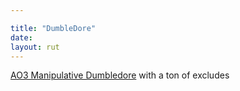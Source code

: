 ```yaml
---

title: "DumbleDore"
date: 
layout: rut
---
```


[AO3 Manipulative Dumbledore](
https://archiveofourown.org/tags/Manipulative%20Albus%20Dumbledore/works?commit=Sort+and+Filter&exclude_work_search%5Bfandom_ids%5D%5B%5D=545433&exclude_work_search%5Bfandom_ids%5D%5B%5D=658827&exclude_work_search%5Bfandom_ids%5D%5B%5D=725640&exclude_work_search%5Bfandom_ids%5D%5B%5D=801274&exclude_work_search%5Bfandom_ids%5D%5B%5D=71566537&exclude_work_search%5Brelationship_ids%5D%5B%5D=99&exclude_work_search%5Brelationship_ids%5D%5B%5D=278&exclude_work_search%5Brelationship_ids%5D%5B%5D=1600&exclude_work_search%5Brelationship_ids%5D%5B%5D=2390&exclude_work_search%5Brelationship_ids%5D%5B%5D=6642&exclude_work_search%5Brelationship_ids%5D%5B%5D=7181&exclude_work_search%5Brelationship_ids%5D%5B%5D=9510&exclude_work_search%5Brelationship_ids%5D%5B%5D=10760&exclude_work_search%5Brelationship_ids%5D%5B%5D=15401&exclude_work_search%5Brelationship_ids%5D%5B%5D=18224&exclude_work_search%5Brelationship_ids%5D%5B%5D=20133&exclude_work_search%5Brelationship_ids%5D%5B%5D=20822&exclude_work_search%5Brelationship_ids%5D%5B%5D=80102&exclude_work_search%5Brelationship_ids%5D%5B%5D=87692&exclude_work_search%5Brelationship_ids%5D%5B%5D=88105&exclude_work_search%5Brelationship_ids%5D%5B%5D=98031&exclude_work_search%5Brelationship_ids%5D%5B%5D=106227&exclude_work_search%5Brelationship_ids%5D%5B%5D=107187&exclude_work_search%5Brelationship_ids%5D%5B%5D=928562&exclude_work_search%5Brelationship_ids%5D%5B%5D=4881226&exclude_work_search%5Brelationship_ids%5D%5B%5D=7322750&exclude_work_search%5Brelationship_ids%5D%5B%5D=12699454&exclude_work_search%5Brelationship_ids%5D%5B%5D=13798580&include_work_search%5Bcharacter_ids%5D%5B%5D=1803&page=1&work_search%5Bcomplete%5D=&work_search%5Bcrossover%5D=&work_search%5Bdate_from%5D=&work_search%5Bdate_to%5D=&work_search%5Bexcluded_tag_names%5D=Female+Harry+Potter%2CTrans+Female+Harry+Potter%2CTrans+Male+Character%2CTrans+Character%2CTrans%2CSlash%2CPre-Slash%2CMale+Slash%2CGen+or+Pre-Slash%2CIncest%2CSibling+Incest%2CTwincest%2CHarry+Potter+Has+a+Twin%2CHarry+Potter+Has+a+Sibling%2CRed-Haired+Harry+Potter%2CGinny+Weasley+Bashing%2CJames+Potter+Bashing%2CGood+Tom+Riddle%2CGood+Voldemort+%28Harry+Potter%29%2CSane+Tom+Riddle%2CSane+Voldemort+%28Harry+Potter%29%2CGood+Severus+Snape%2CGood+Dursley+Family+%28Harry+Potter%29%2CGood+Vernon+Dursley%2CGood+Lucius+Malfoy%2CSeveritus+%7C+Severus+Snape+is+Harry+Potter%27s+Parent%2CNice+Severus+Snape%2CLily+Evans+Potter%2FSeverus+Snape%2CGood+Malfoy+Family+%28Harry+Potter%29%2CDraco+Malfoy%2FHarry+Potter%2CDraco+Malfoy%2FGinny+Weasley%2CHermione+Granger%2FRemus+Lupin%2CSirius+Black%2FHermione+Granger%2CHermione+Granger%2FBellatrix+Black+Lestrange%2CFleur+Delacour%2FHermione+Granger%2CFleur+Delacour%2FHarry+Potter%2CBellatrix+Black+Lestrange%2FHarry+Potter%2CHarry+Potter%2FNymphadora+Tonks%2CHarry+Potter%2FRon+Weasley%2CHarry+Potter%2FCharlie+Weasley%2CHarry+Potter%2FBill+Weasley%2CHarry+Potter%2FFred+Weasley%2FGeorge+Weasley%2CHarry+Potter%2FFred+Weasley%2CHarry+Potter%2FGeorge+Weasley%2CHermione+Granger%2FHarry+Potter%2FRon+Weasley%2CMpreg%2CImplied+Mpreg%2CPost+Mpreg%2CRegulus+Black%2FHermione+Granger%2CRegulus+Black%2FJames+Potter%2CRegulus+Black%2FLily+Evans+Potter%2CLGBTQ+Themes%2CLGBTQ+Character%2CCommunity%3A+lgbtfest%2CTheodore+Nott%2FHarry+Potter%2CDraco+Malfoy%2FReader%2CHarry+Potter%2FReader%2CGinny+Weasley%2FReader%2CHermione+Granger%2FReader%2CSeverus+Snape%2FReader%2CRemus+Lupin%2FReader%2CSirius+Black%2FReader%2CLucius+Malfoy%2FHarry+Potter%2CLucius+Malfoy%2FSeverus+Snape%2CLucius+Malfoy%2FHarry+Potter%2FSeverus+Snape%2CHermione+Granger%2FLucius+Malfoy%2FSeverus+Snape%2CLucius+Malfoy%2FReader%2CLucius+Malfoy%2FHarry+Potter%2FTom+Riddle%2FSeverus+Snape%2CDraco+Malfoy%2FLucius+Malfoy%2FHarry+Potter%2CLucius+Malfoy%2FVoldemort%2CLucius+Malfoy%2FGinny+Weasley%2CLucius+Malfoy%2FArthur+Weasley%2CLucius+Malfoy%2FJames+Potter&work_search%5Blanguage_id%5D=en&work_search%5Bother_tag_names%5D=&work_search%5Bquery%5D=&work_search%5Bsort_column%5D=revised_at&work_search%5Bwords_from%5D=&work_search%5Bwords_to%5D=
) with a ton of excludes

